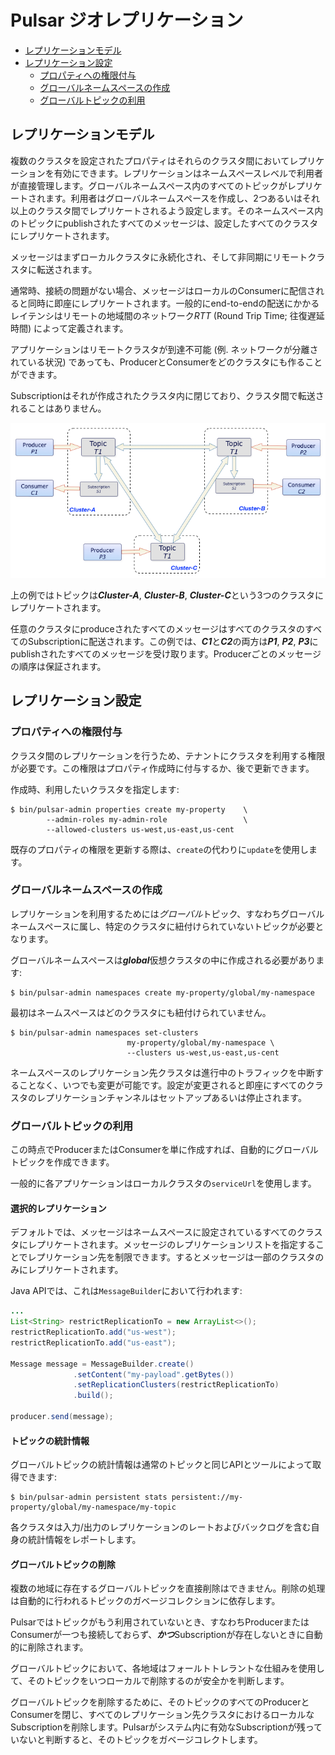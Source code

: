 
# Pulsar ジオレプリケーション

<!-- TOC depthFrom:2 depthTo:3 withLinks:1 updateOnSave:1 orderedList:0 -->

- [レプリケーションモデル](#レプリケーションモデル)
- [レプリケーション設定](#レプリケーション設定)
	- [プロパティへの権限付与](#プロパティへの権限付与)
	- [グローバルネームスペースの作成](#グローバルネームスペースの作成)
	- [グローバルトピックの利用](#グローバルトピックの利用)

<!-- /TOC -->

## レプリケーションモデル

複数のクラスタを設定されたプロパティはそれらのクラスタ間においてレプリケーションを有効にできます。レプリケーションはネームスペースレベルで利用者が直接管理します。グローバルネームスペース内のすべてのトピックがレプリケートされます。利用者はグローバルネームスペースを作成し、2つあるいはそれ以上のクラスタ間でレプリケートされるよう設定します。そのネームスペース内のトピックにpublishされたすべてのメッセージは、設定したすべてのクラスタにレプリケートされます。

メッセージはまずローカルクラスタに永続化され、そして非同期にリモートクラスタに転送されます。

通常時、接続の問題がない場合、メッセージはローカルのConsumerに配信されると同時に即座にレプリケートされます。一般的にend-to-endの配送にかかるレイテンシはリモートの地域間のネットワーク*RTT* (Round Trip Time; 往復遅延時間) によって定義されます。

アプリケーションはリモートクラスタが到達不可能 (例. ネットワークが分離されている状況) であっても、ProducerとConsumerをどのクラスタにも作ることができます。

Subscriptionはそれが作成されたクラスタ内に閉じており、クラスタ間で転送されることはありません。

![Replication Diagram](../../img/GeoReplication.png)

上の例ではトピックは***Cluster-A***, ***Cluster-B***, ***Cluster-C***という3つのクラスタにレプリケートされます。

任意のクラスタにproduceされたすべてのメッセージはすべてのクラスタのすべてのSubscriptionに配送されます。この例では、***C1***と***C2***の両方は***P1***, ***P2***, ***P3***にpublishされたすべてのメッセージを受け取ります。Producerごとのメッセージの順序は保証されます。

## レプリケーション設定

### プロパティへの権限付与

クラスタ間のレプリケーションを行うため、テナントにクラスタを利用する権限が必要です。この権限はプロパティ作成時に付与するか、後で更新できます。

作成時、利用したいクラスタを指定します:
```shell
$ bin/pulsar-admin properties create my-property    \
        --admin-roles my-admin-role                 \
        --allowed-clusters us-west,us-east,us-cent
```

既存のプロパティの権限を更新する際は、`create`の代わりに`update`を使用します。

### グローバルネームスペースの作成

レプリケーションを利用するためには*グローバル*トピック、すなわちグローバルネームスペースに属し、特定のクラスタに紐付けられていないトピックが必要となります。

グローバルネームスペースは***global***仮想クラスタの中に作成される必要があります:

```shell
$ bin/pulsar-admin namespaces create my-property/global/my-namespace
```

最初はネームスペースはどのクラスタにも紐付けられていません。

```shell
$ bin/pulsar-admin namespaces set-clusters
                          my-property/global/my-namespace \
                          --clusters us-west,us-east,us-cent
```

ネームスペースのレプリケーション先クラスタは進行中のトラフィックを中断することなく、いつでも変更が可能です。設定が変更されると即座にすべてのクラスタのレプリケーションチャンネルはセットアップあるいは停止されます。

### グローバルトピックの利用

この時点でProducerまたはConsumerを単に作成すれば、自動的にグローバルトピックを作成できます。

一般的に各アプリケーションはローカルクラスタの`serviceUrl`を使用します。

#### 選択的レプリケーション

デフォルトでは、メッセージはネームスペースに設定されているすべてのクラスタにレプリケートされます。メッセージのレプリケーションリストを指定することでレプリケーション先を制限できます。するとメッセージは一部のクラスタのみにレプリケートされます。

Java APIでは、これは`MessageBuilder`において行われます:
```java
...
List<String> restrictReplicationTo = new ArrayList<>();
restrictReplicationTo.add("us-west");
restrictReplicationTo.add("us-east");

Message message = MessageBuilder.create()
              .setContent("my-payload".getBytes())
              .setReplicationClusters(restrictReplicationTo)
              .build();

producer.send(message);
```

#### トピックの統計情報

グローバルトピックの統計情報は通常のトピックと同じAPIとツールによって取得できます:

```shell
$ bin/pulsar-admin persistent stats persistent://my-property/global/my-namespace/my-topic
```

各クラスタは入力/出力のレプリケーションのレートおよびバックログを含む自身の統計情報をレポートします。

#### グローバルトピックの削除

複数の地域に存在するグローバルトピックを直接削除はできません。削除の処理は自動的に行われるトピックのガベージコレクションに依存します。

Pulsarではトピックがもう利用されていないとき、すなわちProducerまたはConsumerが一つも接続しておらず、***かつ***Subscriptionが存在しないときに自動的に削除されます。

グローバルトピックにおいて、各地域はフォールトトレラントな仕組みを使用して、そのトピックをいつローカルで削除するのが安全かを判断します。

グローバルトピックを削除するために、そのトピックのすべてのProducerとConsumerを閉じ、すべてのレプリケーション先クラスタにおけるローカルなSubscriptionを削除します。Pulsarがシステム内に有効なSubscriptionが残っていないと判断すると、そのトピックをガベージコレクトします。
